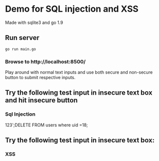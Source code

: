 # Demo for SQL injection and XSS
Made with sqlite3 and go 1.9
## Run server
```bash
go run main.go
```

### Browse to http://localhost:8500/ 
Play around with normal text inputs and use both secure and non-secure button to submit respective inputs.

## Try the following test input in insecure text box and hit insecure button

### Sql Injection
123';DELETE FROM users where uid =18;

## Try the following test input in insecure text box:
### XSS
<script>alert("You need to fix the security")</script>
